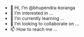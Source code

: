 - 👋 Hi, I’m @bhupendra-koranga
- 👀 I’m interested in ...
- 🌱 I’m currently learning ...
- 💞️ I’m looking to collaborate on ...
- 📫 How to reach me ...

<!---
bhupendra-koranga/bhupendra-koranga is a ✨ special ✨ repository because its `README.md` (this file) appears on your GitHub profile.
You can click the Preview link to take a look at your changes.
--->
